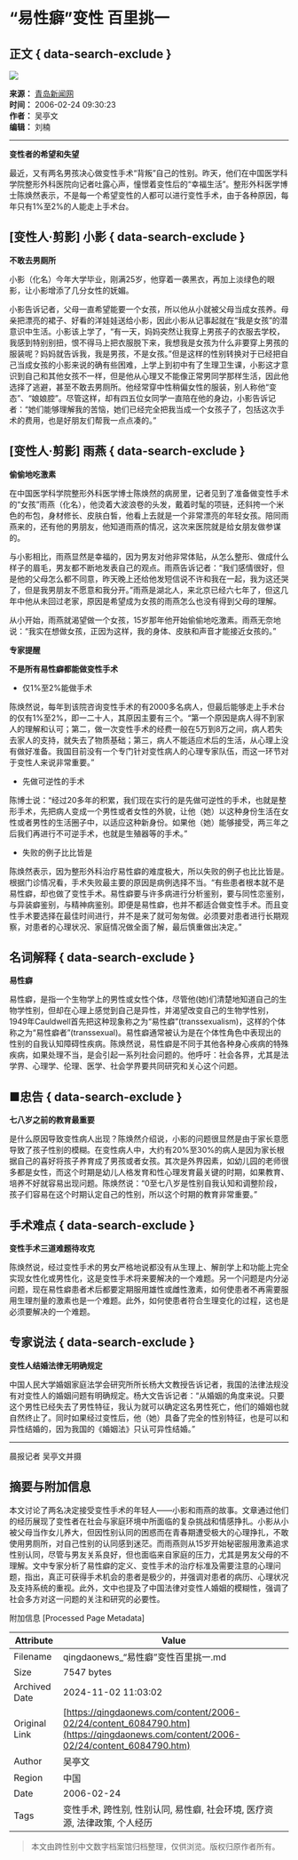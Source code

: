 # “易性癖”变性 百里挑一

## 正文 { data-search-exclude }


![](http://www.qingdaonews.com/ad/top3.gif)

**来源：** [青岛新闻网](http://www.qingdaonews.com)  
**时间：** 2006-02-24 09:30:23  
**作者：** 吴亭文  
**编辑：** 刘楠  

---

**变性者的希望和失望**

最近，又有两名男孩决心做变性手术“背叛”自己的性别。昨天，他们在中国医学科学院整形外科医院向记者吐露心声，憧憬着变性后的“幸福生活”。整形外科医学博士陈焕然表示，不是每一个希望变性的人都可以进行变性手术，由于各种原因，每年只有1%至2%的人能走上手术台。

## [变性人·剪影] 小影 { data-search-exclude }

**不敢去男厕所**

小影（化名）今年大学毕业，刚满25岁，他穿着一袭黑衣，再加上淡绿色的眼影，让小影增添了几分女性的妩媚。

小影告诉记者，父母一直希望能要一个女孩，所以他从小就被父母当成女孩养。母亲把漂亮的裙子、好看的洋娃娃送给小影，因此小影从记事起就在“我是女孩”的潜意识中生活。小影该上学了，“有一天，妈妈突然让我穿上男孩子的衣服去学校，我感到特别别扭，恨不得马上把衣服脱下来，我想我是女孩为什么非要穿上男孩的服装呢？妈妈就告诉我，我是男孩，不是女孩。”但是这样的性别转换对于已经把自己当成女孩的小影来说的确有些困难，上学上到初中有了生理卫生课，小影这才意识到自己和其他女孩不一样，但是他从心理又不能像正常男同学那样生活，因此他选择了逃避，甚至不敢去男厕所。他经常穿中性稍偏女性的服装，别人称他“变态”、“娘娘腔”。尽管这样，却有四五位女同学一直陪在他的身边，小影告诉记者：“她们能够理解我的苦恼，她们已经完全把我当成一个女孩子了，包括这次手术的费用，也是好朋友们帮我一点点凑的。”

## [变性人·剪影] 雨燕 { data-search-exclude }

**偷偷地吃激素**

在中国医学科学院整形外科医学博士陈焕然的病房里，记者见到了准备做变性手术的“女孩”雨燕（化名），他烫着大波浪卷的头发，戴着时髦的项链，还斜挎一个米色的布包，身材修长、皮肤白皙，他看上去就是一个非常漂亮的年轻女孩。陪同雨燕来的，还有他的男朋友，他知道雨燕的情况，这次来医院就是给女朋友做参谋的。

与小影相比，雨燕显然是幸福的，因为男友对他非常体贴，从怎么整形、做成什么样子的眉毛，男友都不断地发表自己的观点。雨燕告诉记者：“我们感情很好，但是他的父母怎么都不同意，昨天晚上还给他发短信说不许和我在一起，我为这还哭了，但是我男朋友不愿意和我分开。”雨燕是湖北人，来北京已经六七年了，但这几年中他从未回过老家，原因是希望成为女孩的雨燕怎么也没有得到父母的理解。

从小开始，雨燕就渴望做一个女孩，15岁那年他开始偷偷地吃激素。雨燕无奈地说：“我实在想做女孩，正因为这样，我的身体、皮肤和声音才能接近女孩的。”

**专家提醒**

**不是所有易性癖都能做变性手术**

- 仅1%至2%能做手术

陈焕然说，每年到该院咨询变性手术的有2000多名病人，但最后能够走上手术台的仅有1%至2%，即一二十人，其原因主要有三个。“第一个原因是病人得不到家人的理解和认可；第二，做一次变性手术的经费一般在5万到8万之间，病人若失去家人的支持，就失去了物质基础；第三，病人不能适应术后的生活，从心理上没有做好准备。我国目前没有一个专门针对变性病人的心理专家队伍，而这一环节对于变性人来说非常重要。”

- 先做可逆性的手术

陈博士说：“经过20多年的积累，我们现在实行的是先做可逆性的手术，也就是整形手术，先把病人变成一个男性或者女性的外貌，让他（她）以这种身份生活在女性或者男性的生活圈子中，以适应这种新身份。如果他（她）能够接受，两三年之后我们再进行不可逆手术，也就是生殖器等的手术。”

- 失败的例子比比皆是

陈焕然表示，因为整形外科治疗易性癖的难度极大，所以失败的例子也比比皆是。根据门诊情况看，手术失败最主要的原因是病例选择不当。“有些患者根本就不是易性癖，却也做了变性手术。易性癖要与许多病进行分析鉴别，要与同性恋鉴别，与异装癖鉴别，与精神病鉴别。即便是易性癖，也并不都适合做变性手术。而且变性手术要选择在最佳时间进行，并不是来了就可匆匆做。必须要对患者进行长期观察，对患者的心理状况、家庭情况做全面了解，最后慎重做出决定。”

## 名词解释 { data-search-exclude }

**易性癖**

易性癖，是指一个生物学上的男性或女性个体，尽管他(她)们清楚地知道自己的生物学性别，但却在心理上感觉到自己是异性，并渴望改变自己的生物学性别，1949年Cauldwell首先把这种现象称之为“易性癖”(transsexualism)，这样的个体称之为“易性癖者”(transsexual)。易性癖通常被认为是在个体性角色中表现出的性别的自我认知障碍性疾病。陈焕然说，易性癖是不同于其他各种身心疾病的特殊疾病，如果处理不当，是会引起一系列社会问题的。他呼吁：社会各界，尤其是法学界、心理学、伦理、医学、社会学界要共同研究和关心这个问题。

## ■忠告 { data-search-exclude }

**七八岁之前的教育最重要**

是什么原因导致变性病人出现？陈焕然介绍说，小影的问题很显然是由于家长意愿导致了孩子性别的模糊。在变性病人中，大约有20%至30%的病人是因为家长根据自己的喜好将孩子养育成了男孩或者女孩。其次是外界因素，如幼儿园的老师很多都是女性，而这个时期是幼儿人格发育和性心理发育最关键的时期，如果教育、培养不好就容易出现问题。陈焕然说：“0至七八岁是性别自我认知和调整阶段，孩子们容易在这个时期认定自己的性别，所以这个时期的教育非常重要。”

## 手术难点 { data-search-exclude }

**变性手术三道难题待攻克**

陈焕然说，经过变性手术的男女严格地说都没有从生理上、解剖学上和功能上完全实现女性化或男性化，这是变性手术将来要解决的一个难题。另一个问题是内分泌问题，现在易性癖患者术后都要定期服用雄性或雌性激素，如何使患者不再需要服用生理剂量的激素也是一个难题。此外，如何使患者符合生理变化的过程，这也是必须要解决的一个难题。

## 专家说法 { data-search-exclude }

**变性人结婚法律无明确规定**

中国人民大学婚姻家庭法学会研究所所长杨大文教授告诉记者，我国的法律法规没有对变性人的婚姻问题有明确规定。杨大文告诉记者：“从婚姻的角度来说。只要这个男性已经失去了男性特征，我认为就可以确定这名男性死亡，他们的婚姻也就自然终止了。同时如果经过变性后，他（她）具备了完全的性别特征，也是可以和异性结婚的，因为我国的《婚姻法》只认可异性结婚。”

---

晨报记者 吴亭文并摄

## 摘要与附加信息

<!-- tcd_abstract -->
本文讨论了两名决定接受变性手术的年轻人——小影和雨燕的故事。文章通过他们的经历展现了变性者在社会与家庭环境中所面临的复杂挑战和情感挣扎。小影从小被父母当作女儿养大，但因性别认同的困惑而在青春期遭受极大的心理挣扎，不敢使用男厕所，对自己性别的认同感到迷茫。而雨燕则从15岁开始秘密服用激素追求性别认同，尽管与男友关系良好，但也面临来自家庭的压力，尤其是男友父母的不理解。文中专家分析了易性癖的定义、变性手术的治疗标准及需要注意的心理问题，指出，真正可获得手术机会的患者是极少的，并强调对患者的病历、心理状况及支持系统的重视。此外，文中也提及了中国法律对变性人婚姻的模糊性，强调了社会多方对这一问题的关注和研究的必要性。
<!-- tcd_abstract_end -->

附加信息 [Processed Page Metadata]

| Attribute       | Value                                  |
|-----------------|----------------------------------------|
| Filename        | qingdaonews_“易性癖”变性百里挑一.md                             |
| Size            | 7547 bytes                           |
| Archived Date   | 2024-11-02 11:03:02                             |
| Original Link   | [https://qingdaonews.com/content/2006-02/24/content_6084790.htm](https://qingdaonews.com/content/2006-02/24/content_6084790.htm)                       |
| Author          | 吴亭文                               |
| Region          | 中国                               |
| Date            | 2006-02-24                                 |
| Tags            | 变性手术, 跨性别, 性别认同, 易性癖, 社会环境, 医疗资源, 法律政策, 个人经历                                 |
>
> 本文由跨性别中文数字档案馆归档整理，仅供浏览。版权归原作者所有。
>